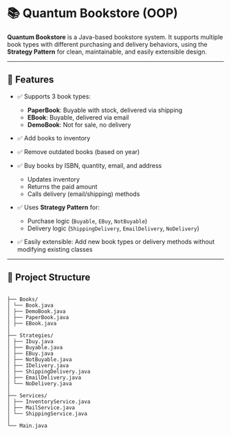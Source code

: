 # 📚 Quantum Bookstore (OOP)

**Quantum Bookstore** is a Java-based bookstore system. It supports multiple book types with different purchasing and delivery behaviors, using the **Strategy Pattern** for clean, maintainable, and easily extensible design.

---

## 🧩 Features

- ✅ Supports 3 book types:
  - **PaperBook**: Buyable with stock, delivered via shipping
  - **EBook**: Buyable, delivered via email
  - **DemoBook**: Not for sale, no delivery

- ✅ Add books to inventory
- ✅ Remove outdated books (based on year)
- ✅ Buy books by ISBN, quantity, email, and address
  - Updates inventory
  - Returns the paid amount
  - Calls delivery (email/shipping) methods

- ✅ Uses **Strategy Pattern** for:
  - Purchase logic (`Buyable`, `EBuy`, `NotBuyable`)
  - Delivery logic (`ShippingDelivery`, `EmailDelivery`, `NoDelivery`)

- ✅ Easily extensible: Add new book types or delivery methods without modifying existing classes

---

## 📁 Project Structure
```plaintext

├── Books/
│ └── Book.java
│ ├── DemoBook.java
│ ├── PaperBook.java
│ ├── EBook.java
│
├── Strategies/
│ ├── Ibuy.java 
│ ├── Buyable.java
│ ├── EBuy.java
│ ├── NotBuyable.java
│ ├── IDelivery.java
│ ├── ShippingDelivery.java
│ ├── EmailDelivery.java
│ └── NoDelivery.java
│
├── Services/
│ ├── InventoryService.java
│ ├── MailService.java
│ └── ShippingService.java
│
└── Main.java
